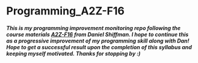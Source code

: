 # Programming_A2Z-F16


##### This is my programming improvement monitoring repo following the course materials [A2Z-F16](https://github.com/shiffman/A2Z-F16) from Daniel Shiffman. I hope to continue this as a progressive improvement of my programming skill along with Dan! Hope to get a successful result upon the completion of this syllabus and keeping myself motivated. Thanks for stopping by :)
